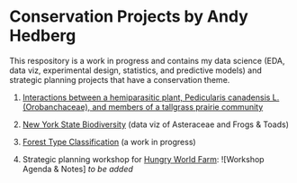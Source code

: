# Conservation Projects by Andy Hedberg
This respository is a work in progress and contains my data science (EDA, data viz, experimental design, statistics, and predictive models) and strategic planning projects that have a conservation theme.

1. [Interactions between a hemiparasitic plant, Pedicularis canadensis L. (Orobanchaceae), and members of a tallgrass prairie community](https://www.researchgate.net/publication/232687691_Interactions_between_a_hemiparasitic_plant_Pedicularis_canadensis_L_Orobanchaceae_and_members_of_a_tallgrass_prairie_community_1)

2. [New York State Biodiversity](https://www.kaggle.com/amhedberg/ny-biodiversity) (data viz of Asteraceae and Frogs & Toads)

3. [Forest Type Classification](https://www.kaggle.com/amhedberg/forest-types) (a work in progress)

4. Strategic planning workshop for [Hungry World Farm](https://hungryworldfarm.com): ![Workshop Agenda & Notes] *to be added*
